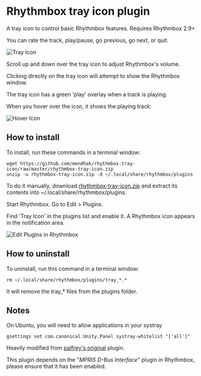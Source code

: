 Rhythmbox tray icon plugin
==========================

A tray icon to control basic Rhythmbox features. Requires Rhythmbox 2.9+

You can rate the track, play/pause, go previous, go next, or quit.

![Tray Icon](http://farm8.staticflickr.com/7232/7219610460_327356b800_o.png)

Scroll up and down over the tray icon to adjust Rhythmbox's volume.

Clicking directly on the tray icon will attempt to show the Rhythmbox window.

The tray icon has a green 'play' overlay when a track is playing.

When you hover over the icon, it shows the playing track:

![Hover Icon](http://farm8.staticflickr.com/7102/7219610526_a2cd6e9f18_o.png)


How to install
-----------------

To install, run these commands in a terminal window:

    wget https://github.com/mendhak/rhythmbox-tray-icon/raw/master/rhythmbox-tray-icon.zip
    unzip -u rhythmbox-tray-icon.zip -d ~/.local/share/rhythmbox/plugins

To do it manually, download [rhythmbox-tray-icon.zip](https://github.com/mendhak/rhythmbox-tray-icon/raw/master/rhythmbox-tray-icon.zip) and extract its contents into ~/.local/share/rhythmbox/plugins.

Start Rhythmbox.  Go to Edit > Plugins.

Find 'Tray Icon' in the plugins list and enable it.  A Rhythmbox icon appears in the notification area.

![Edit Plugins in Rhythmbox](http://farm6.staticflickr.com/5197/7219640336_a97b998f63_o.png)


How to uninstall
-----------------

To uninstall, run this command in a terminal window:

    rm ~/.local/share/rhythmbox/plugins/tray_*.*

It will remove the tray_* files from the plugins folder.

Notes
----------------

On Ubuntu, you will need to allow applications in your systray

    gsettings set com.canonical.Unity.Panel systray-whitelist "['all']"

Heavily modified from [palfrey's original](https://github.com/palfrey/rhythmbox-tray-icon) plugin.

This plugin depends on the "*MPRIS D-Bus Interface*" plugin in Rhythmbox, please ensure that it has been enabled.
